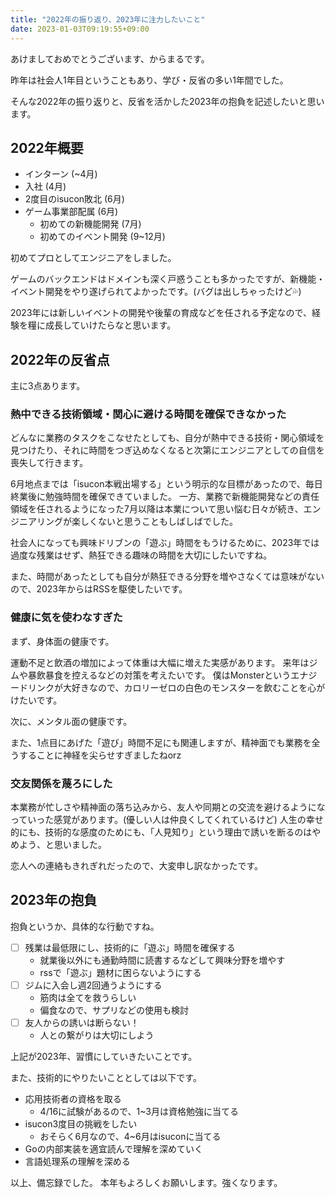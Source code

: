 ```yaml
---
title: "2022年の振り返り、2023年に注力したいこと"
date: 2023-01-03T09:19:55+09:00
---
```


あけましておめでとうございます、からまるです。

昨年は社会人1年目ということもあり、学び・反省の多い1年間でした。

そんな2022年の振り返りと、反省を活かした2023年の抱負を記述したいと思います。

<!--more-->

## 2022年概要

- インターン (~4月)
- 入社 (4月)
- 2度目のisucon敗北 (6月)
- ゲーム事業部配属 (6月)
  - 初めての新機能開発 (7月)
  - 初めてのイベント開発 (9~12月)


初めてプロとしてエンジニアをしました。

ゲームのバックエンドはドメインも深く戸惑うことも多かったですが、新機能・イベント開発をやり遂げられてよかったです。(バグは出しちゃったけど💦)

2023年には新しいイベントの開発や後輩の育成などを任される予定なので、経験を糧に成長していけたらなと思います。


## 2022年の反省点

主に3点あります。


### 熱中できる技術領域・関心に避ける時間を確保できなかった

どんなに業務のタスクをこなせたとしても、自分が熱中できる技術・関心領域を見つけたり、それに時間をつぎ込めなくなると次第にエンジニアとしての自信を喪失して行きます。

6月地点までは「isucon本戦出場する」という明示的な目標があったので、毎日終業後に勉強時間を確保できていました。 一方、業務で新機能開発などの責任領域を任されるようになった7月以降は本業について思い悩む日々が続き、エンジニアリングが楽しくないと思うこともしばしばでした。


社会人になっても興味ドリブンの「遊ぶ」時間をもうけるために、2023年では過度な残業はせず、熱狂できる趣味の時間を大切にしたいですね。

また、時間があったとしても自分が熱狂できる分野を増やさなくては意味がないので、2023年からはRSSを駆使したいです。

### 健康に気を使わなすぎた

まず、身体面の健康です。

運動不足と飲酒の増加によって体重は大幅に増えた実感があります。
来年はジムや暴飲暴食を控えるなどの対策を考えたいです。
僕はMonsterというエナジードリンクが大好きなので、カロリーゼロの白色のモンスターを飲むことを心がけたいです。

次に、メンタル面の健康です。

また、1点目にあげた「遊び」時間不足にも関連しますが、精神面でも業務を全うすることに神経を尖らせすぎましたねorz


### 交友関係を蔑ろにした

本業務が忙しさや精神面の落ち込みから、友人や同期との交流を避けるようになっていった感覚があります。(優しい人は仲良くしてくれているけど)
人生の幸せ的にも、技術的な感度のためにも、「人見知り」という理由で誘いを断るのはやめよう、と思いました。

恋人への連絡もきれぎれだったので、大変申し訳なかったです。




## 2023年の抱負

抱負というか、具体的な行動ですね。


- [ ] 残業は最低限にし、技術的に「遊ぶ」時間を確保する
  - 就業後以外にも通勤時間に読書するなどして興味分野を増やす
  - rssで「遊ぶ」題材に困らないようにする
- [ ] ジムに入会し週2回通うようにする
  - 筋肉は全てを救うらしい
  - 偏食なので、サプリなどの使用も検討
- [ ] 友人からの誘いは断らない！
  - 人との繋がりは大切にしよう


上記が2023年、習慣にしていきたいことです。

また、技術的にやりたいこととしては以下です。

- 応用技術者の資格を取る
  - 4/16に試験があるので、1~3月は資格勉強に当てる
- isucon3度目の挑戦をしたい
  - おそらく6月なので、4~6月はisuconに当てる
- Goの内部実装を適宜読んで理解を深めていく
- 言語処理系の理解を深める


以上、備忘録でした。
本年もよろしくお願いします。強くなります。
